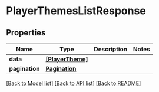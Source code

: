 # PlayerThemesListResponse

## Properties
Name | Type | Description | Notes
------------ | ------------- | ------------- | -------------
**data** | [**[PlayerTheme]**](PlayerTheme.md) |  | 
**pagination** | [**Pagination**](Pagination.md) |  | 

[[Back to Model list]](../README.md#documentation-for-models) [[Back to API list]](../README.md#documentation-for-api-endpoints) [[Back to README]](../README.md)


